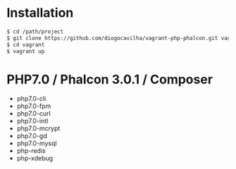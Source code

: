# Installation
```sh
$ cd /path/project
$ git clone https://github.com/diogocavilha/vagrant-php-phalcon.git vagrant && rm -rf vagrant/.git && echo "vagrant/.vagrant" >> .gitignore
$ cd vagrant
$ vagrant up
```

# PHP7.0 / Phalcon 3.0.1 / Composer

- php7.0-cli
- php7.0-fpm
- php7.0-curl
- php7.0-intl
- php7.0-mcrypt
- php7.0-gd
- php7.0-mysql
- php-redis
- php-xdebug
